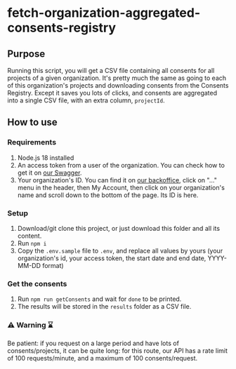 # fetch-organization-aggregated-consents-registry

## Purpose

Running this script, you will get a CSV file containing all consents for all projects of a given organization. 
It's pretty much the same as going to each of this organization's projects and downloading consents from the Consents Registry. 
Except it saves you lots of clicks, and consents are aggregated into a single CSV file, with an extra column, `projectId`.

## How to use

### Requirements
    
1. Node.js 18 installed
2. An access token from a user of the organization. You can check how to get it on [our Swagger](https://api.axept.io/v1/swagger/api-doc-public/#/Auth%20service/post_auth_local_signin).
3. Your organization's ID. You can find it on [our backoffice](https://admin.axeptio.eu), click on "..." menu in the header, then My Account, then click on your organization's name and scroll down to the bottom of the page. Its ID is here.

### Setup

1. Download/git clone this project, or just download this folder and all its content.
2. Run `npm i`
3. Copy the `.env.sample` file to `.env`, and replace all values by yours (your organization's id, your access token, the start date and end date, YYYY-MM-DD format)

### Get the consents
1. Run `npm run getConsents` and wait for `done` to be printed.
2. The results will be stored in the `results` folder as a CSV file.

### ⚠️ Warning ⌛

Be patient: if you request on a large period and have lots of consents/projects, it can be quite long: for this route, our API has a rate limit of 100 requests/minute, and a maximum of 100 consents/request.
